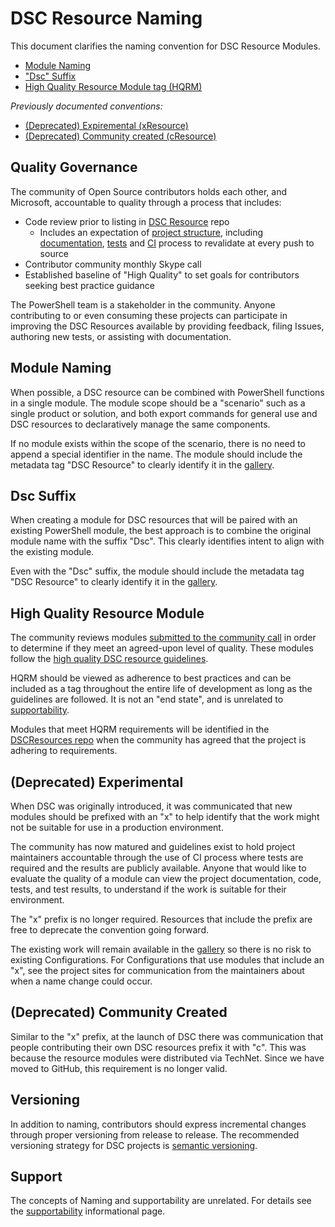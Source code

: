 # DSC Resource Naming

This document clarifies the naming convention for DSC Resource Modules.

- [Module Naming](##module-naming)
- ["Dsc" Suffix](##dsc-suffix)
- [High Quality Resource Module tag (HQRM)](##high-quality-resource-module)

*Previously documented conventions:*

- [(Deprecated) Expiremental (xResource)](##deprecated-expiremental)
- [(Deprecated) Community created (cResource)](##deprecated-community-created)

## Quality Governance

The community of Open Source contributors holds each other,
and Microsoft, accountable to quality through a process that includes:
- Code review prior to listing in [DSC Resource](http://github.com/powershell/dscresources) repo
    - Includes an expectation of [project structure](Contributing.md##developing-a-new-resource), including [documentation](Contributing.md##writing-documentation), [tests](Contributing.md###write-tests) and [CI](Contributing.md###tests-in-appveyor) process to revalidate at every push to source
- Contributor community monthly Skype call
- Established baseline of "High Quality" to set goals for contributors seeking best practice guidance

The PowerShell team is a stakeholder in the community.
Anyone contributing to or even consuming these projects can participate in improving
the DSC Resources available by providing feedback, filing Issues,
authoring new tests, or assisting with documentation.

## Module Naming

When possible, a DSC resource can be combined with PowerShell functions
in a single module.
The module scope should be a "scenario" such as a single product or solution,
and both export commands for general use
and DSC resources to declaratively manage the same components.

If no module exists within the scope of the scenario,
there is no need to append a special identifier in the name.
The module should include the metadata tag "DSC Resource"
to clearly identify it in the [gallery](http://powershellgallery.com).

## Dsc Suffix

When creating a module for DSC resources that will be paired with an existing PowerShell module,
the best approach is to combine the original module name with the suffix "Dsc".
This clearly identifies intent to align with the existing module.

Even with the "Dsc" suffix,
the module should include the metadata tag "DSC Resource"
to clearly identify it in the [gallery](http://powershellgallery.com).

## High Quality Resource Module

The community reviews modules [submitted to the community call](CommunityAgenda.md)
in order to determine if they meet an agreed-upon level of quality.
These modules follow the [high quality DSC resource guidelines](HighQualityModuleGuidelines.md).

HQRM should be viewed as adherence to best practices and can be included as a tag
throughout the entire life of development as long as the guidelines are followed.
It is not an "end state", and is unrelated to [supportability](Supportability.md).

Modules that meet HQRM requirements will be identified
in the [DSCResources repo](http://github.com/powershell/dscresources)
when the community has agreed that the project is adhering to requirements.

## (Deprecated) Experimental

When DSC was originally introduced,
it was communicated that new modules should be prefixed with an "x"
to help identify that the work might not be suitable for use in a production environment.

The community has now matured and guidelines exist to hold project maintainers accountable
through the use of CI process where tests are required and the results are publicly available.
Anyone that would like to evaluate the quality of a module can view the project documentation,
code, tests, and test results, to understand if the work is suitable for their environment.

The "x" prefix is no longer required.
Resources that include the prefix are free to deprecate the convention going forward.

The existing work will remain available in the [gallery](http://powershellgallery.com)
so there is no risk to existing Configurations.
For Configurations that use modules that include an "x",
see the project sites for communication from the maintainers about when a name change
could occur.

## (Deprecated) Community Created

Similar to the "x" prefix,
at the launch of DSC there was communication that people contributing
their own DSC resources prefix it with "c".
This was because the resource modules were distributed via TechNet.
Since we have moved to GitHub, this requirement is no longer valid.

## Versioning

In addition to naming, contributors should express incremental changes
through proper versioning from release to release.
The recommended versioning strategy for DSC projects is [semantic versioning](http://semver.org/).

## Support

The concepts of Naming and supportability are unrelated.
For details see the [supportability](Supportability.md) informational page.
